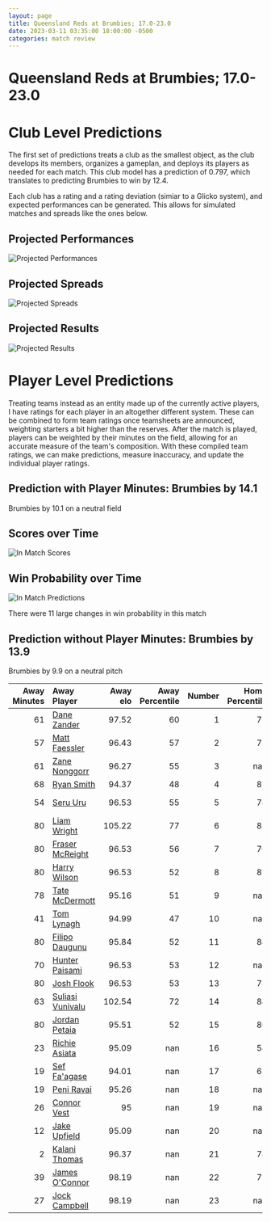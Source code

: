 ```yaml
---  
layout: page  
title: Queensland Reds at Brumbies; 17.0-23.0  
date: 2023-03-11 03:35:00 18:00:00 -0500  
categories: match review  
---
```

# Queensland Reds at Brumbies; 17.0-23.0

# Club Level Predictions


The first set of predictions treats a club as the smallest object, as the club develops its members, organizes a gameplan, and deploys its players as needed for each match. This club model has a prediction of 0.797, which translates to predicting Brumbies to win by 12.4.

Each club has a rating and a rating deviation (simiar to a Glicko system), and expected performances can be generated. This allows for simulated matches and spreads like the ones below.
## Projected Performances


![Projected Performances](plots/performances_2023-03-11-Brumbies-QueenslandReds.png)
## Projected Spreads


![Projected Spreads](plots/spreads_2023-03-11-Brumbies-QueenslandReds.png)
## Projected Results


![Projected Results](plots/resultbar_2023-03-11-Brumbies-QueenslandReds.png)
# Player Level Predictions


Treating teams instead as an entity made up of the currently active players, I have ratings for each player in an altogether different system. These can be combined to form team ratings once teamsheets are announced, weighting starters a bit higher than the reserves. After the match is played, players can be weighted by their minutes on the field, allowing for an accurate measure of the team's composition. With these compiled team ratings, we can make predictions, measure inaccuracy, and update the individual player ratings.
## Prediction with Player Minutes: Brumbies by 14.1


Brumbies by 10.1 on a neutral field
## Scores over Time


![In Match Scores](plots/recap_scores_2023-03-11-Brumbies-QueenslandReds.png)
## Win Probability over Time


![In Match Predictions](plots/recap_prob_2023-03-11-Brumbies-QueenslandReds.png)

There were 11 large changes in win probability in this match
## Prediction without Player Minutes: Brumbies by 13.9


Brumbies by 9.9 on a neutral pitch



|   Away Minutes | Away Player                                                     |   Away elo |   Away Percentile |   Number |   Home Percentile |   Home elo | Home Player                                                     |   Home Minutes |
|---------------:|:----------------------------------------------------------------|-----------:|------------------:|---------:|------------------:|-----------:|:----------------------------------------------------------------|---------------:|
|             61 | [Dane Zander](..//playerfiles//DaneZander_cleaned.md)           |      97.52 |                60 |        1 |                77 |     102.99 | [James Slipper](..//playerfiles//JamesSlipper_cleaned.md)       |             51 |
|             57 | [Matt Faessler](..//playerfiles//MattFaessler_cleaned.md)       |      96.43 |                57 |        2 |                73 |     101.72 | [Lachlan Lonergan](..//playerfiles//LachlanLonergan_cleaned.md) |             62 |
|             61 | [Zane Nonggorr](..//playerfiles//ZaneNonggorr_cleaned.md)       |      96.27 |                55 |        3 |               nan |     102.51 | [Rhys Van Nek](..//playerfiles//RhysVanNek_cleaned.md)          |             51 |
|             68 | [Ryan Smith](..//playerfiles//RyanSmith_cleaned.md)             |      94.37 |                48 |        4 |                82 |     107.76 | [Nick Frost](..//playerfiles//NickFrost_cleaned.md)             |             80 |
|             54 | [Seru Uru](..//playerfiles//SeruUru_cleaned.md)                 |      96.53 |                55 |        5 |                74 |     103.87 | [Cadeyrn Neville](..//playerfiles//CadeyrnNeville_cleaned.md)   |             56 |
|             80 | [Liam Wright](..//playerfiles//LiamWright_cleaned.md)           |     105.22 |                77 |        6 |                82 |     107.76 | [Rob Valetini](..//playerfiles//RobValetini_cleaned.md)         |             60 |
|             80 | [Fraser McReight](..//playerfiles//FraserMcReight_cleaned.md)   |      96.53 |                56 |        7 |                76 |     104.63 | [Rory Scott](..//playerfiles//RoryScott_cleaned.md)             |             80 |
|             80 | [Harry Wilson](..//playerfiles//HarryWilson_cleaned.md)         |      96.53 |                52 |        8 |                81 |     107.76 | [Pete Samu](..//playerfiles//PeteSamu_cleaned.md)               |             80 |
|             78 | [Tate McDermott](..//playerfiles//TateMcDermott_cleaned.md)     |      95.16 |                51 |        9 |               nan |      99.78 | [Nic White](..//playerfiles//NicWhite_cleaned.md)               |             51 |
|             41 | [Tom Lynagh](..//playerfiles//TomLynagh_cleaned.md)             |      94.99 |                47 |       10 |               nan |      99.78 | [Noah Lolesio](..//playerfiles//NoahLolesio_cleaned.md)         |             80 |
|             80 | [Filipo Daugunu](..//playerfiles//FilipoDaugunu_cleaned.md)     |      95.84 |                52 |       11 |                84 |     107.76 | [Corey Toole](..//playerfiles//CoreyToole_cleaned.md)           |             80 |
|             70 | [Hunter Paisami](..//playerfiles//HunterPaisami_cleaned.md)     |      96.53 |                53 |       12 |               nan |      97.57 | [Ollie Sapsford](..//playerfiles//OllieSapsford_cleaned.md)     |             68 |
|             80 | [Josh Flook](..//playerfiles//JoshFlook_cleaned.md)             |      96.53 |                53 |       13 |                78 |     105.19 | [Len Ikitau](..//playerfiles//LenIkitau_cleaned.md)             |             80 |
|             63 | [Suliasi Vunivalu](..//playerfiles//SuliasiVunivalu_cleaned.md) |     102.54 |                72 |       14 |                84 |     107.76 | [Andy Muirhead](..//playerfiles//AndyMuirhead_cleaned.md)       |             80 |
|             80 | [Jordan Petaia](..//playerfiles//JordanPetaia_cleaned.md)       |      95.51 |                52 |       15 |                80 |     107.76 | [Tom Wright](..//playerfiles//TomWright_cleaned.md)             |             80 |
|             23 | [Richie Asiata](..//playerfiles//RichieAsiata_cleaned.md)       |      95.09 |               nan |       16 |                54 |      95.37 | [Connal McInerney](..//playerfiles//ConnalMcInerney_cleaned.md) |             18 |
|             19 | [Sef Fa'agase](..//playerfiles//SefFa'agase_cleaned.md)         |      94.01 |               nan |       17 |                62 |      99.77 | [Blake Schoupp](..//playerfiles//BlakeSchoupp_cleaned.md)       |             29 |
|             19 | [Peni Ravai](..//playerfiles//PeniRavai_cleaned.md)             |      95.26 |               nan |       18 |               nan |      95    | [Tom Ross](..//playerfiles//TomRoss_cleaned.md)                 |             29 |
|             26 | [Connor Vest](..//playerfiles//ConnorVest_cleaned.md)           |      95    |               nan |       19 |               nan |      98.89 | [Darcy Swain](..//playerfiles//DarcySwain_cleaned.md)           |             24 |
|             12 | [Jake Upfield](..//playerfiles//JakeUpfield_cleaned.md)         |      95.09 |               nan |       20 |               nan |      98.13 | [Luke Reimer](..//playerfiles//LukeReimer_cleaned.md)           |             20 |
|              2 | [Kalani Thomas](..//playerfiles//KalaniThomas_cleaned.md)       |      96.37 |               nan |       21 |                74 |     102.98 | [Ryan Lonergan](..//playerfiles//RyanLonergan_cleaned.md)       |             29 |
|             39 | [James O'Connor](..//playerfiles//JamesO'Connor_cleaned.md)     |      98.19 |               nan |       22 |                73 |     102.98 | [Jack Debreczeni](..//playerfiles//JackDebreczeni_cleaned.md)   |              0 |
|             27 | [Jock Campbell](..//playerfiles//JockCampbell_cleaned.md)       |      98.19 |               nan |       23 |               nan |      95    | [Ben O'Donnell](..//playerfiles//BenO'Donnell_cleaned.md)       |             12 |

